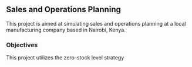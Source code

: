 ## Sales and Operations Planning

This project is aimed at simulating sales and operations planning at a local manufacturing company based in Nairobi, Kenya.

### Objectives
This project utilizes the zero-stock level strategy